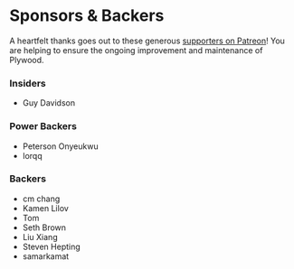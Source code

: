 # Sponsors & Backers

A heartfelt thanks goes out to these generous [supporters on Patreon](https://www.patreon.com/preshing)! You are helping to ensure the ongoing improvement and maintenance of Plywood.

### Insiders

* Guy Davidson

### Power Backers

* Peterson Onyeukwu
* lorqq

### Backers

* cm chang
* Kamen Lilov
* Tom
* Seth Brown
* Liu Xiang
* Steven Hepting
* samarkamat
